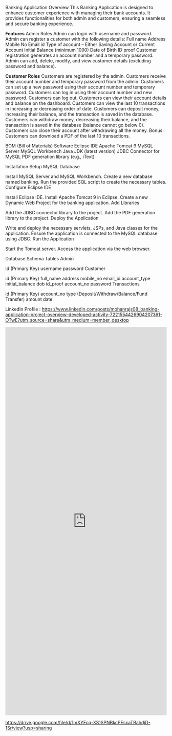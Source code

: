 Banking Application
Overview
This Banking Application is designed to enhance customer experience with managing their bank accounts. It provides functionalities for both admin and customers, ensuring a seamless and secure banking experience.

**Features**
Admin Roles
Admin can login with username and password.
Admin can register a customer with the following details:
Full name
Address
Mobile No
Email id
Type of account – Either Saving Account or Current Account
Initial Balance (minimum 1000)
Date of Birth
ID proof
Customer registration generates an account number and a temporary password.
Admin can add, delete, modify, and view customer details (excluding password and balance).

**Customer Roles**
Customers are registered by the admin.
Customers receive their account number and temporary password from the admin.
Customers can set up a new password using their account number and temporary password.
Customers can log in using their account number and new password.
Customers can log out.
Customers can view their account details and balance on the dashboard.
Customers can view the last 10 transactions in increasing or decreasing order of date.
Customers can deposit money, increasing their balance, and the transaction is saved in the database.
Customers can withdraw money, decreasing their balance, and the transaction is saved in the database (balance cannot go below 0).
Customers can close their account after withdrawing all the money.
Bonus: Customers can download a PDF of the last 10 transactions.

BOM (Bill of Materials)
Software
Eclipse IDE
Apache Tomcat 9
MySQL Server
MySQL Workbench
Java JDK (latest version)
JDBC Connector for MySQL
PDF generation library (e.g., iText)

Installation
Setup MySQL Database

Install MySQL Server and MySQL Workbench.
Create a new database named banking.
Run the provided SQL script to create the necessary tables.
Configure Eclipse IDE

Install Eclipse IDE.
Install Apache Tomcat 9 in Eclipse.
Create a new Dynamic Web Project for the banking application.
Add Libraries

Add the JDBC connector library to the project.
Add the PDF generation library to the project.
Deploy the Application

Write and deploy the necessary servlets, JSPs, and Java classes for the application.
Ensure the application is connected to the MySQL database using JDBC.
Run the Application

Start the Tomcat server.
Access the application via the web browser.


Database Schema
Tables
Admin

id (Primary Key)
username
password
Customer

id (Primary Key)
full_name
address
mobile_no
email_id
account_type
initial_balance
dob
id_proof
account_no
password 
Transactions

id (Primary Key)
account_no
type (Deposit/Withdraw/Balance/Fund Transfer)
amount
date

LinkedIn Profile : https://www.linkedin.com/posts/mohanrajs08_banking-application-project-overview-developed-activity-7221554426904207361-OTwE?utm_source=share&utm_medium=member_desktop

<iframe src="https://www.linkedin.com/embed/feed/update/urn:li:ugcPost:7221553861570834433" height="1214" width="504" frameborder="0" allowfullscreen="" title="Embedded post"></iframe>

https://drive.google.com/file/d/1mXYFcq-XS1SPNBkcPEsxaTBahdjD-1Sr/view?usp=sharing
